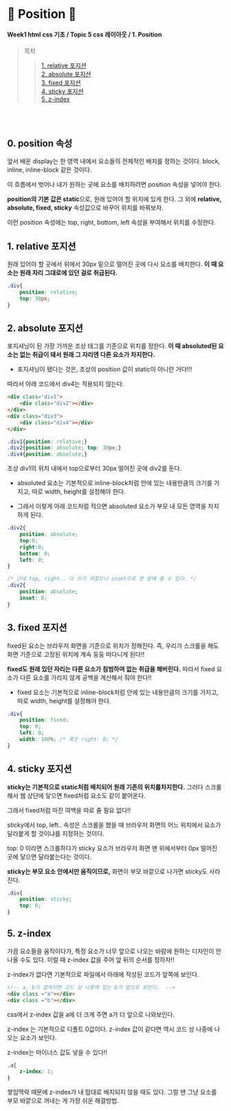# 🍣 Position 🍣
#### Week1 html css 기초 / Topic 5 css 레이아웃 / 1. Position

>목차 
>>[1. relative 포지션](#1-relative-포지션)<br>
[2. absolute 포지션](#2-absolute-포지션)<br>
[3. fixed 포지션](#3-fixed-포지션)<br>
[4. sticky 포지션](#4-sticky-포지션)<br>
[5. z-index](#5-z-index)<br>


<br><br>

## 0. position 속성
앞서 배운 display는 한 영역 내에서 요소들의 전체적인 배치를 정하는 것이다. block, inline, inline-block 같은 것이다.

이 흐름에서 벗어나 내가 원하는 곳에 요소를 배치하려면 position 속성을 넣어야 한다.

**position의 기본 값은 static**으로, 원래 있어야 할 위치에 있게 한다. 그 외에 **relative, absolute, fixed, sticky** 속성값으로 바꾸어 위치를 바꿔보자. 

이런 position 속성에는 top, right, bottom, left 속성을 부여해서 위치를 수정한다. 


## 1. relative 포지션

원래 있어야 할 곳에서 위에서 30px 밑으로 떨어진 곳에 다시 요소를 배치한다. **이 때 요소는 원래 자리 그대로에 있던 걸로 취급된다.**
```css
.div{
    position: relative;
    top: 30px;
}
```


## 2. absolute 포지션
포지셔닝이 된 가장 가까운 조상 태그를 기준으로 위치를 정한다.
**이 때 absoluted된 요소는 없는 취급이 돼서 원래 그 자리엔 다른 요소가 차지한다.**
* 포지셔닝이 됐다는 것은, 조상의 position 값이 static이 아니란 거다!!!

따라서 아래 코드에서 div4는 적용되지 않는다.
```html
<div class="div1">
    <div class="div2"></div>
</div>
<div class="div3">
    <div class="div4"></div>
</div>
```
```css
.div1{position: relative;}
.div2{position: absolute; top: 30px;}
.div4{position: absolute;}
```
조상  div1의 위치 내에서 top으로부터 30px 떨어진 곳에 div2를 둔다. 

* absoluted 요소는 기본적으로 inline-block처럼 안에 있는 내용만큼의 크기를 가지고, 따로 width, height를 설정해야 한다. 

* 그래서 이렇게 아래 코드처럼 적으면 absoluted 요소가 부모 내 모든 영역을 차지하게 된다. 
```css
.div2{
    position: absolute;
    top:0;
    right:0;
    bottom: 0;
    left: 0;
}

/* 근데 top, right.. 다 쓰기 귀찮으니 inset으로 한 방에 쓸 수 있다. */
.div2{
    position: absolute;
    inset: 0;
}
```

## 3. fixed 포지션
fixed된 요소는 브라우저 화면을 기준으로 위치가 정해진다. 즉, 우리가 스크롤을 해도 화면 기준으로 고정된 위치에 계속 둥둥 떠다니게 된다!!

**fixed도 원래 있던 자리는 다른 요소가 침범하며 없는 취급을 해버린다.** 따라서 fixed 요소가 다른 요소를 가리지 않게 공백을 계산해서 줘야 한다!!

* fixed 요소는 기본적으로 inline-block처럼 안에 있는 내용만큼의 크기를 가지고, 따로 width, height를 설정해야 한다. 
```css
.div{
    position: fixed;
    top: 0;
    left: 0;
    width: 100%; /* 혹은 right: 0; */
}
```


## 4. sticky 포지션
**sticky는 기본적으로 static처럼 배치되어 원래 기존의 위치를차지한다.** 그러다 스크롤해서 웹 상단에 닿으면 fixed처럼 요소도 같이 붙어온다.

그래서 fixed처럼 마진 여백을 따로 줄 필요 없다!! 

sticky에서 top, left.. 속성은 스크롤을 했을 때 브라우저 화면의 어느 위치에서 요소가 달라붙게 할 것이냐를 지정하는 것이다.

top: 0 이라면 스크롤하다가 sticky 요소가 브라우저 화면 맨 위에서부터 0px 떨어진 곳에 닿으면 달라붙는다는 것이다.

**sticky는 부모 요소 안에서만 움직이므로,** 화면이 부모 바깥으로 나가면 sticky도 사라진다.
```css
.div{
    position: sticky;
    top: 0;
}
```


## 5. z-index
가끔 요소들을 움직이다가, 특정 요소가 너무 앞으로 나오는 바람에 원하는 디자인이 안 나올 수도 있다. 이럴 때 z-index 값을 주어 앞 뒤의 순서를 정하자!!

z-index가 없다면 기본적으로 파일에서 아래에 작성된 코드가 앞쪽에 보인다.

```html
<!-- a, b가 겹쳐지면 코드 상 나중에 있는 b가 앞으로 보인다.  -->
<div class ="a"></div>
<div class ="b"></div>
```
css에서 z-index 값을 a에 더 크게 주면 a가 더 앞으로 나와보인다.

z-index 는 기본적으로 디폴트 0값이다. z-index 값이 같다면 역시 코드 상 나중에 나오는 요소가 보인다.

z-index는 마이너스 값도 넣을 수 있다!!

```css
.a{
    z-index: 1;
}
```

쌓임맥락 때문에 z-index가 내 맘대로 배치되지 않을 때도 있다. 그럴 땐 그냥 요소를 부모 바깥으로 꺼내는 게 가장 쉬운 해결방법.